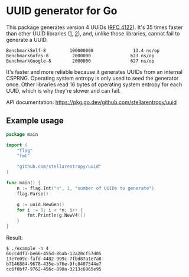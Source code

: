 # UUID generator for Go

This package generates version 4 UUIDs ([RFC 4122][rfc]). It's 35 times
faster than other UUID libraries ([1][gofrs], [2][google]), and, unlike
those libraries, cannot fail to generate a UUID.

    BenchmarkSelf-8         100000000               13.4 ns/op
    BenchmarkGofrs-8         2000000               623 ns/op
    BenchmarkGoogle-8        2000000               627 ns/op

It's faster and more reliable because it generates UUIDs from an
internal CSPRNG. Operating system entropy is only used to seed the
generator once. Other libraries read 16 bytes of operating system
entropy for each UUID, which is why they're slower and can fail.

API documentation: <https://pkg.go.dev/github.com/stellarentropy/uuid>

## Example usage

```go
package main

import (
	"flag"
	"fmt"

	"github.com/stellarentropy/uuid"
)

func main() {
	n := flag.Int("n", 1, "number of UUIDs to generate")
	flag.Parse()

	g := uuid.NewGen()
	for i := 0; i < *n; i++ {
		fmt.Println(g.NewV4())
	}
}
```

Result:

    $ ./example -n 4
    66ccddf3-be66-455d-8bab-13a20cf57d05
    17e7e09c-fafd-4482-999c-7fbd87a1e7a8
    b7146884-9678-435e-b76e-9fc8407544e7
    cc6f0bf7-9762-456c-890a-3213c6965e95

[gofrs]: https://github.com/gofrs/uuid
[google]: https://github.com/google/uuid
[rfc]: https://tools.ietf.org/html/rfc4122
